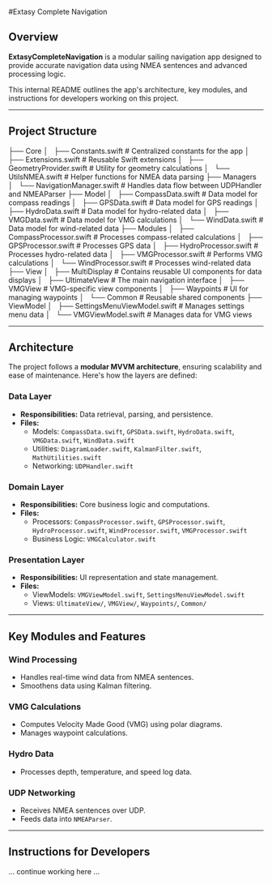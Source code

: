 #Extasy Complete Navigation


## Overview

**ExtasyCompleteNavigation** is a modular sailing navigation app designed to provide accurate navigation data using NMEA sentences and advanced processing logic.

This internal README outlines the app's architecture, key modules, and instructions for developers working on this project.

---

## Project Structure

├── Core
│   ├── Constants.swift          # Centralized constants for the app
│   ├── Extensions.swift         # Reusable Swift extensions
│   ├── GeometryProvider.swift   # Utility for geometry calculations
│   └── UtilsNMEA.swift          # Helper functions for NMEA data parsing
├── Managers
│   └── NavigationManager.swift  # Handles data flow between UDPHandler and NMEAParser
├── Model
│   ├── CompassData.swift        # Data model for compass readings
│   ├── GPSData.swift            # Data model for GPS readings
│   ├── HydroData.swift          # Data model for hydro-related data
│   ├── VMGData.swift            # Data model for VMG calculations
│   └── WindData.swift           # Data model for wind-related data
├── Modules
│   ├── CompassProcessor.swift   # Processes compass-related calculations
│   ├── GPSProcessor.swift       # Processes GPS data
│   ├── HydroProcessor.swift     # Processes hydro-related data
│   ├── VMGProcessor.swift       # Performs VMG calculations
│   └── WindProcessor.swift      # Processes wind-related data
├── View
│   ├── MultiDisplay             # Contains reusable UI components for data displays
│   ├── UltimateView             # The main navigation interface
│   ├── VMGView                  # VMG-specific view components
│   ├── Waypoints                # UI for managing waypoints
│   └── Common                   # Reusable shared components
├── ViewModel
│   ├── SettingsMenuViewModel.swift  # Manages settings menu data
│   └── VMGViewModel.swift           # Manages data for VMG views

---

## Architecture

The project follows a **modular MVVM architecture**, ensuring scalability and ease of maintenance. Here's how the layers are defined:

### **Data Layer**
- **Responsibilities:** Data retrieval, parsing, and persistence.
- **Files:**
  - Models: `CompassData.swift`, `GPSData.swift`, `HydroData.swift`, `VMGData.swift`, `WindData.swift`
  - Utilities: `DiagramLoader.swift`, `KalmanFilter.swift`, `MathUtilities.swift`
  - Networking: `UDPHandler.swift`

### **Domain Layer**
- **Responsibilities:** Core business logic and computations.
- **Files:**
  - Processors: `CompassProcessor.swift`, `GPSProcessor.swift`, `HydroProcessor.swift`, `WindProcessor.swift`, `VMGProcessor.swift`
  - Business Logic: `VMGCalculator.swift`

### **Presentation Layer**
- **Responsibilities:** UI representation and state management.
- **Files:**
  - ViewModels: `VMGViewModel.swift`, `SettingsMenuViewModel.swift`
  - Views: `UltimateView/`, `VMGView/`, `Waypoints/`, `Common/`

---

## Key Modules and Features

### **Wind Processing**
- Handles real-time wind data from NMEA sentences.
- Smoothens data using Kalman filtering.

### **VMG Calculations**
- Computes Velocity Made Good (VMG) using polar diagrams.
- Manages waypoint calculations.

### **Hydro Data**
- Processes depth, temperature, and speed log data.

### **UDP Networking**
- Receives NMEA sentences over UDP.
- Feeds data into `NMEAParser`.

---

## Instructions for Developers

... continue working here ...
